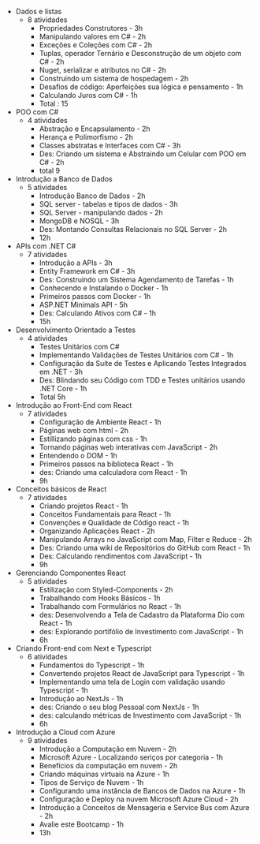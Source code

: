 
- Dados e listas
	- 8 atividades
		- Propriedades Construtores - 3h
		- Manipulando valores em C# - 2h
		- Exceções e Coleções com C# - 2h
		- Tuplas, operador Ternário e Desconstrução de um objeto com C# - 2h
		- Nuget, serializar e atributos no C# - 2h
		- Construindo um sistema de hospedagem - 2h
		- Desafios de código: Aperfeições sua lógica e pensamento - 1h
		- Calculando Juros com C# - 1h
		- Total : 15
- POO com C#
	- 4 atividades
		- Abstração e Encapsulamento - 2h
		- Herança e Polimorfismo - 2h
		- Classes abstratas e Interfaces com C# - 3h
		- Des: Criando um sistema e Abstraindo um Celular com POO em C# - 2h
		- total 9
- Introdução a Banco de Dados
	- 5 atividades
		- Introdução Banco de Dados - 2h
		- SQL server - tabelas e tipos de dados - 3h
		- SQL Server - manipulando dados - 2h
		- MongoDB e NOSQL - 3h
		- Des: Montando Consultas Relacionais no SQL Server - 2h
		- 12h
- APIs com .NET C#
	- 7 atividades
		- Introdução a APIs - 3h
		- Entity Framework em C# - 3h
		- Des: Construindo um Sistema Agendamento de Tarefas -  1h
		- Conhecendo e Instalando o Docker - 1h
		- Primeiros passos com Docker - 1h
		- ASP.NET Minimals API - 5h
		- Des: Calculando Ativos com C# - 1h
		- 15h
- Desenvolvimento Orientado a Testes
	- 4 atividades
		- Testes Unitários com C#
		- Implementando Validações de Testes Unitários com C# - 1h
		- Configuração da Suíte de Testes e Aplicando Testes Integrados em .NET - 3h
		- Des: Blindando seu Código com TDD e Testes unitários usando .NET Core - 1h
		- Total 5h
- Introdução ao Front-End com React
	- 7 atividades
		- Configuração de Ambiente React - 1h
		- Páginas web com html - 2h
		- Estillizando páginas com css - 1h
		- Tornando páginas web interativas com JavaScript - 2h
		- Entendendo o DOM - 1h
		- Primeiros passos na biblioteca React - 1h
		- des: Criando uma calculadora com React - 1h
		- 9h
- Conceitos básicos de React
	- 7 atividades
		- Criando projetos React - 1h
		- Conceitos Fundamentais para React - 1h
		- Convenções e Qualidade de Código react - 1h
		- Organizando Aplicações React - 2h
		- Manipulando Arrays no JavaScript com Map, Filter e Reduce - 2h
		- Des: Criando uma wiki de Repositórios do GitHub com React - 1h
		- Des: Calculando rendimentos com JavaScript - 1h
		- 9h
- Gerenciando Componentes React
	- 5 atividades
		- Estilização com Styled-Components - 2h
		- Trabalhando com Hooks Básicos - 1h
		- Trabalhando com Formulários no React - 1h
		- des: Desenvolvendo a Tela de Cadastro da Plataforma Dio com React - 1h
		- des: Explorando portifólio de Investimento com JavaScript - 1h
		- 6h
- Criando Front-end com Next e Typescript
	- 6 atividades
		- Fundamentos do Typescript - 1h
		- Convertendo projetos React de JavaScript para Typescript - 1h
		- Implementando uma tela de Login com validação usando Typescript - 1h
		- Introdução ao NextJs - 1h
		- des: Criando o seu blog Pessoal com NextJs - 1h
		- des: calculando métricas de Investimento com JavaScript - 1h
		- 6h
- Introdução a Cloud com Azure
	- 9 atividades
		- Introdução a Computação em Nuvem - 2h
		- Microsoft Azure - Localizando seriços por categoria - 1h
		- Benefícios da computação em nuvem - 2h
		- Criando máquinas virtuais na Azure - 1h
		- Tipos de Serviço de Nuvem - 1h
		- Configurando uma instância de Bancos de Dados na Azure - 1h
		- Configuração e Deploy na nuvem Microsoft Azure Cloud - 2h
		- Introdução a Conceitos de Mensageria e Service Bus com Azure - 2h
		- Avalie este Bootcamp - 1h
		- 13h